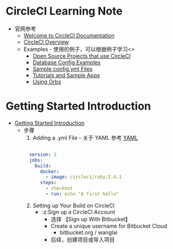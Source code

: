 # CircleCI Learning Note
   * 官网参考
      + [Welcome to CircleCI Documentation](https://circleci.com/docs/)<br>
      + [CircleCI Overview](https://circleci.com/docs/2.0/about-circleci/#section=getting-started)<br>
      + Examples - 使用的例子，可以根据例子学习<>
         - [Open Source Projects that use CircleCI](https://circleci.com/docs/2.0/example-configs/)<br>
         - [Database Config Examples](https://circleci.com/docs/2.0/postgres-config/)<br>
         - [Sample config.yml Files](https://circleci.com/docs/2.0/sample-config/)<br>
         - [Tutorials and Sample Apps](https://circleci.com/docs/2.0/tutorials/)<br>
         - [Using Orbs](https://circleci.com/docs/2.0/using-orbs/)<br>
# Getting Started Introduction
   * [Getting Started Introduction](https://circleci.com/docs/2.0/getting-started/)<br>
      + 步骤
         1. Adding a .yml File  - 关于 YAML 参考 [YAML](https://en.wikipedia.org/wiki/YAML)<br>
         ```yaml

           version: 2
           jobs:
             build:
               docker:
                 - image: circleci/ruby:2.4.1
               steps:
                 - checkout
                 - run: echo "A first hello"

         ```
         2. Setting up Your Build on CircleCI
            - :z:Sign up a CircleCI Account
               - 选择 【Sign up With Bitbucket】
               - Create a unique username for Bitbucket Cloud
                  * bitbucket.org / wanglai
               - 后续，创建项目或导入项目



#
#
